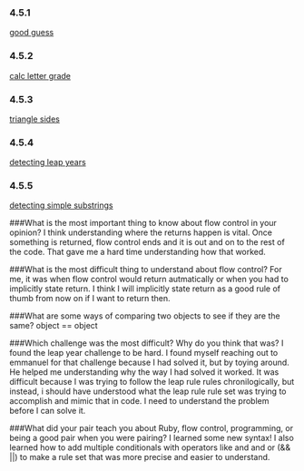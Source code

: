 ### 4.5.1 
[good guess](good-guess/my_solution.rb)
### 4.5.2 
[calc letter grade](calculate-grade/my_solution.rb)
### 4.5.3 
[triangle sides](triangle-side/my_solution.rb)
### 4.5.4 
[detecting leap years](leap-year/my_solution.rb)
### 4.5.5 
[detecting simple substrings](11-simple-substrings/my_solution.rb)



###What is the most important thing to know about flow control in your opinion?
I think understanding where the returns happen is vital.  Once something is returned, flow control ends and it is out and on to the rest of the code.  That gave me a hard time understanding how that worked.  

###What is the most difficult thing to understand about flow control?
For me, it was when flow control would return autmatically or when you had to implicitly state return.  I think I will implicitly state return as a good rule of thumb from now on if I want to return then.

###What are some ways of comparing two objects to see if they are the same?
object == object

###Which challenge was the most difficult? Why do you think that was?
I found the leap year challenge to be hard.  I found myself reaching out to emmanuel for that challenge because I had solved it, but by toying around.  He helped me understanding why the way I had solved it worked.  It was difficult because I was trying to follow the leap rule rules chronilogically, but instead, i  should have understood what the leap rule rule set was trying to accomplish and mimic that in code.  I need to understand the problem before I can solve it.  

###What did your pair teach you about Ruby, flow control, programming, or being a good pair when you were pairing? 
 I learned some new syntax!  I also learned how to add multiple conditionals with operators like and and or (&& ||) to make a rule set that was more precise and easier to understand. 